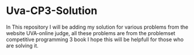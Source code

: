 # Uva-CP3-Solution

In This repository I will be adding my solution for various problems from the website UVA-online judge, all these problems are from the problemset competitive programming 3 book I hope this will be helpfull for those who are solving it.
